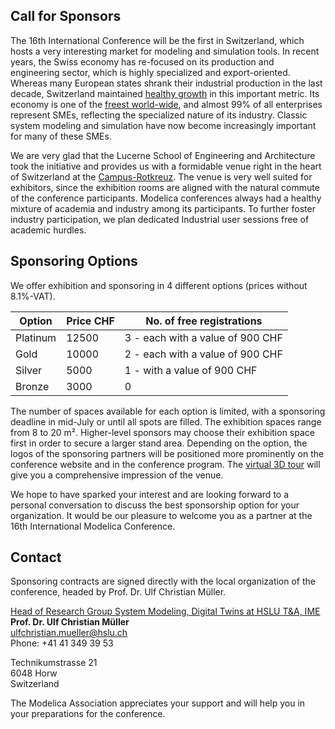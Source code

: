 ## Call for Sponsors
<!-- 
Please let us inform you about the opportunity to present yourself as sponsor and exhibitor of the next Modelica conference for Modelica and FMI as well as related standards.

##  On the upcoming conference -->

The 16th International Conference will be the first in Switzerland, which hosts a very interesting market for modeling and simulation tools. In recent years, the Swiss economy has re-focused on its production and engineering sector, which is highly specialized and export-oriented. Whereas many European states shrank their industrial production in the last decade, Switzerland maintained [healthy growth](https://www.focus-economics.com/country-indicator/switzerland/industry/) in this important metric. Its economy is one of the [freest world-wide](https://www.heritage.org/index/pages/country-pages/switzerland), and almost 99% of all enterprises represent SMEs, reflecting the specialized nature of its industry. Classic system modeling and simulation have now become increasingly important for many of these SMEs. 

We are very glad that the Lucerne School of Engineering and Architecture took the initiative and provides us with a formidable venue right in the heart of Switzerland at the [Campus-Rotkreuz](https://www.hslu.ch/en/lucerne-school-of-information-technology/campus/). The venue is very well suited for exhibitors, since the exhibition rooms are aligned with the natural commute of the conference participants. Modelica conferences always had a healthy mixture of academia and industry among its participants. To further foster industry participation, we plan dedicated Industrial user sessions free of academic hurdles. 

## Sponsoring Options

We offer exhibition and sponsoring in 4 different options (prices without 8.1%-VAT).

| Option | Price CHF | No. of free registrations |
|--------------|--------------|--------------|
| Platinum | 12500 | 3 - each with a value of 900 CHF |
| Gold | 10000 | 2 - each with a value of 900 CHF| 
| Silver | 5000 | 1 - with a value of 900 CHF| 
| Bronze | 3000 | 0 | 

<!-- - Platin:	12.500,00 CHF (includes 3 free registrations)
- Gold:	12.500,00 CHF (includes 2 free registrations)
- Silver:	5.000,00 CHF (includes 1 free registrations)
- Bronze:	3.000,00 CHF  -->

The number of spaces available for each option is limited, with a sponsoring deadline in mid-July or until all spots are filled. The exhibition spaces range from 8 to 20 m². Higher-level sponsors may choose their exhibition space first in order to secure a larger stand area. Depending on the option, the logos of the sponsoring partners will be positioned more prominently on the conference website and in the conference program. The [virtual 3D tour](https://dock.hslu.ch/rundgang/index.html?startscene=i) will give you a comprehensive impression of the venue. 

<!-- The exhibition area is located in a transit and recreation zone to ensure high visibility. Sponsorship of the conference is also possible without an exhibition area.    -->

We hope to have sparked your interest and are looking forward to a personal conversation to discuss the best sponsorship option for your organization. It would be our pleasure to welcome you as a partner at the 16th International Modelica Conference.

<!-- Places in each category are limited. High tiers earn the right to choose the location of their booth first and a larger booth space. Also, the presentation of the logos on the conference web page and in the conference program will be more prominent for high tiers. Attached you find a floor plan [Campus-Rotkreuz](https://www.hslu.ch/en/lucerne-school-of-information-technology/campus/) and a [virtual 3D tour](https://dock.hslu.ch/rundgang/index.html?startscene=i). This may help you get a first impression of the venue. -->

## Contact

Sponsoring contracts are signed directly with the local organization of the conference, headed by Prof. Dr. Ulf Christian Müller. 
<!-- He will be happy to answer your questions. If you are interested please contact: -->

[Head of Research Group System Modeling, Digital Twins at HSLU T&A, IME](https://www.hslu.ch/en/lucerne-school-of-engineering-architecture/about-us/organization/competence-centres-and-research-groups/engineering-and-technology/fluidmechanik-hydromaschinen/dynamische-stroemungs-und-prozesssimulationen/digital-twins/)   
**Prof. Dr. Ulf Christian Müller**   
ulfchristian.mueller@hslu.ch  
Phone: +41 41 349 39 53   

Technikumstrasse 21  
6048 Horw  
Switzerland  

The Modelica Association appreciates your support and will help you in your preparations for the conference. 
